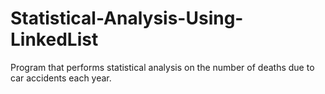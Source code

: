 # Statistical-Analysis-Using-LinkedList
Program that performs statistical analysis on the number of deaths due to car accidents each year.
